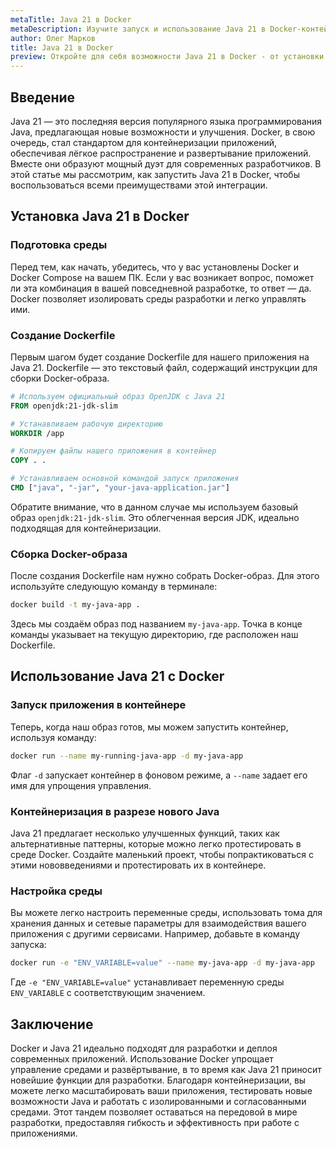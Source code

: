 ```yaml
---
metaTitle: Java 21 в Docker
metaDescription: Изучите запуск и использование Java 21 в Docker-контейнерах - создание среды для разработчиков и деплой приложения с использованием новейших функций Java
author: Олег Марков
title: Java 21 в Docker
preview: Откройте для себя возможности Java 21 в Docker - от установки и конфигурации до развёртывания и масштабирования приложений. Узнайте, как эффективно пользоваться Docker для вашей разработки
---
```


## Введение

Java 21 — это последняя версия популярного языка программирования Java, предлагающая новые возможности и улучшения. Docker, в свою очередь, стал стандартом для контейнеризации приложений, обеспечивая лёгкое распространение и развертывание приложений. Вместе они образуют мощный дуэт для современных разработчиков. В этой статье мы рассмотрим, как запустить Java 21 в Docker, чтобы воспользоваться всеми преимуществами этой интеграции.

## Установка Java 21 в Docker

### Подготовка среды

Перед тем, как начать, убедитесь, что у вас установлены Docker и Docker Compose на вашем ПК. Если у вас возникает вопрос, поможет ли эта комбинация в вашей повседневной разработке, то ответ — да. Docker позволяет изолировать среды разработки и легко управлять ими.

### Создание Dockerfile

Первым шагом будет создание Dockerfile для нашего приложения на Java 21. Dockerfile — это текстовый файл, содержащий инструкции для сборки Docker-образа.

```Dockerfile
# Используем официальный образ OpenJDK с Java 21
FROM openjdk:21-jdk-slim

# Устанавливаем рабочую директорию
WORKDIR /app

# Копируем файлы нашего приложения в контейнер
COPY . .

# Устанавливаем основной командой запуск приложения
CMD ["java", "-jar", "your-java-application.jar"]
```

Обратите внимание, что в данном случае мы используем базовый образ `openjdk:21-jdk-slim`. Это облегченная версия JDK, идеально подходящая для контейнеризации.

### Сборка Docker-образа

После создания Dockerfile нам нужно собрать Docker-образ. Для этого используйте следующую команду в терминале:

```bash
docker build -t my-java-app .
```

Здесь мы создаём образ под названием `my-java-app`. Точка в конце команды указывает на текущую директорию, где расположен наш Dockerfile.

## Использование Java 21 с Docker

### Запуск приложения в контейнере

Теперь, когда наш образ готов, мы можем запустить контейнер, используя команду:

```bash
docker run --name my-running-java-app -d my-java-app
```

Флаг `-d` запускает контейнер в фоновом режиме, а `--name` задает его имя для упрощения управления.

### Контейнеризация в разрезе нового Java

Java 21 предлагает несколько улучшенных функций, таких как альтернативные паттерны, которые можно легко протестировать в среде Docker. Создайте маленький проект, чтобы попрактиковаться с этими нововведениями и протестировать их в контейнере.

### Настройка среды

Вы можете легко настроить переменные среды, использовать тома для хранения данных и сетевые параметры для взаимодействия вашего приложения с другими сервисами. Например, добавьте в команду запуска:

```bash
docker run -e "ENV_VARIABLE=value" --name my-java-app -d my-java-app
```

Где `-e "ENV_VARIABLE=value"` устанавливает переменную среды `ENV_VARIABLE` с соответствующим значением.

## Заключение

Docker и Java 21 идеально подходят для разработки и деплоя современных приложений. Использование Docker упрощает управление средами и развёртывание, в то время как Java 21 приносит новейшие функции для разработки. Благодаря контейнеризации, вы можете легко масштабировать ваши приложения, тестировать новые возможности Java и работать с изолированными и согласованными средами. Этот тандем позволяет оставаться на передовой в мире разработки, предоставляя гибкость и эффективность при работе с приложениями.